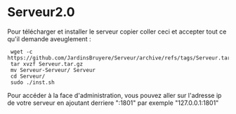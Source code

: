 # Serveur2.0

Pour télécharger et installer le serveur copier coller ceci et accepter tout ce qu'il demande aveuglement :
```
 wget -c https://github.com/JardinsBruyere/Serveur/archive/refs/tags/Serveur.tar.gz
 tar xvzf Serveur.tar.gz
 mv Serveur-Serveur/ Serveur
 cd Serveur/
 sudo ./inst.sh

```

Pour accéder à la face d'administration, vous pouvez aller sur l'adresse ip de votre serveur en ajoutant derriere ":1801" par exemple "127.0.0.1:1801"